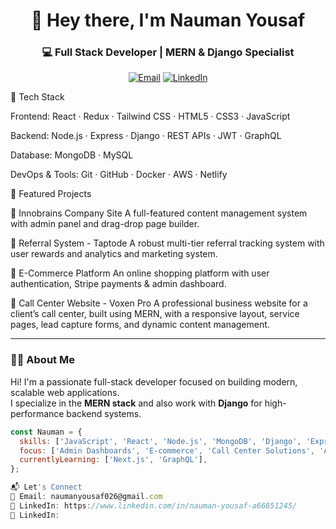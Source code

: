 <div align="center">

# 👋 Hey there, I'm Nauman Yousaf  
### 💻 Full Stack Developer | MERN & Django Specialist
[![Email](https://img.shields.io/badge/Gmail-naumanyousaf026@gmail.com-D14836?style=for-the-badge&logo=gmail&logoColor=white)](mailto:naumanyousaf026@gmail.com)
[![LinkedIn](https://img.shields.io/badge/LinkedIn-Profile-0077B5?style=for-the-badge&logo=linkedin&logoColor=white)](https://linkedin.com/in/yourprofile)

</div>


🚀 Tech Stack

Frontend:
React · Redux · Tailwind CSS · HTML5 · CSS3 · JavaScript

Backend:
Node.js · Express · Django · REST APIs · JWT · GraphQL

Database:
MongoDB · MySQL

DevOps & Tools:
Git · GitHub · Docker · AWS · Netlify

🧠 Featured Projects

🔹 Innobrains Company Site 
A full-featured content management system with admin panel and drag-drop page builder.

🔹 Referral System - Taptode
A robust multi-tier referral tracking system with user rewards and analytics and marketing system.

🔹 E-Commerce Platform
An online shopping platform with user authentication, Stripe payments & admin dashboard.

🔹 Call Center Website -  Voxen Pro
A professional business website for a client’s call center, built using MERN, with a responsive layout, service pages, lead capture forms, and dynamic content management.



---

### 👨‍💻 About Me

Hi! I'm a passionate full-stack developer focused on building modern, scalable web applications.  
I specialize in the **MERN stack** and also work with **Django** for high-performance backend systems.

```js
const Nauman = {
  skills: ['JavaScript', 'React', 'Node.js', 'MongoDB', 'Django', 'Express'],
  focus: ['Admin Dashboards', 'E-commerce', 'Call Center Solutions', 'APIs'],
  currentlyLearning: ['Next.js', 'GraphQL'],
};

📬 Let's Connect
📧 Email: naumanyousaf026@gmail.com
💼 LinkedIn: https://www.linkedin.com/in/nauman-yousaf-a66851245/
💼 LinkedIn:
